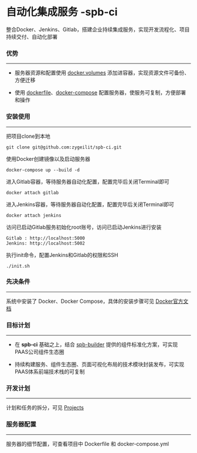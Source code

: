 # 自动化集成服务 -spb-ci

整合Docker、Jenkins、Gitlab，搭建企业持续集成服务，实现开发流程化、项目持续交付、自动化部署

### 优势
-----------

* 服务器资源和配置使用 [docker.volumes](https://docs.docker.com/engine/admin/volumes/volumes) 添加进容器，实现资源文件可备份、方便迁移

* 使用 [dockerfile](https://docs.docker.com/engine/reference/builder/)、[docker-compose](https://docs.docker.com/compose/overview/) 配置服务器，使服务可复制，方便部署和操作

### 安装使用
-----------

把项目clone到本地
```
git clone git@github.com:zygeilit/spb-ci.git
```

使用Docker创建镜像以及启动服务器
```
docker-compose up --build -d
```

进入Gitlab容器，等待服务器自动化配置，配置完毕后关闭Terminal即可
```
docker attach gitlab
```
进入Jenkins容器，等待服务器自动化配置，配置完毕后关闭Terminal即可
```
docker attach jenkins
```

访问已启动Gitlab服务初始化root账号，访问已启动Jenkins进行安装
```
Gitlab : http://localhost:5000
Jenkins: http://localhost:5002
```

执行init命令，配置Jenkins和Gitlab的权限和SSH
```
./init.sh
```

### 先决条件
-----------

系统中安装了 Docker、Docker Compose，具体的安装步骤可见 [Docker官方文档](https://www.docker.com)

### 目标计划
-----------

* 在 **spb-ci** 基础之上，结合 [spb-builder](https://github.com/zygeilit/spb-builder) 提供的组件标准化方案，可实现PAAS公司组件生态圈

* 持续构建服务、组件生态圈、页面可视化布局的技术模块封装发布，可实现PAAS体系前端技术栈的可复制

### 开发计划
-----------

计划和任务的拆分，可见 [Projects](https://github.com/zygeilit/spb-ci/projects/2)

### 服务器配置
-----------

服务器的细节配置，可查看项目中 Dockerfile 和 docker-compose.yml
